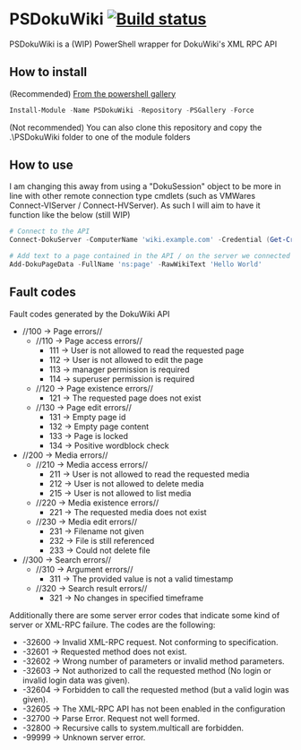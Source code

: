 # PSDokuWiki [![Build status](https://ci.appveyor.com/api/projects/status/n4d47tojqr1gcs54/branch/master?svg=true)](https://ci.appveyor.com/project/AndyDLP/psdokuwiki/branch/master)
PSDokuWiki is a (WIP) PowerShell wrapper for DokuWiki's XML RPC API

## How to install

(Recommended) [From the powershell gallery](https://www.powershellgallery.com/packages/PSDokuWiki "PSGallery page")

```powershell
Install-Module -Name PSDokuWiki -Repository -PSGallery -Force
````

(Not recommended) You can also clone this repository and copy the .\PSDokuWiki folder to one of the module folders

## How to use

I am changing this away from using a "DokuSession" object to be more in line with other remote connection type cmdlets (such as VMWares Connect-VIServer / Connect-HVServer). As such I will aim to have it function like the below (still WIP)

```powershell
# Connect to the API
Connect-DokuServer -ComputerName 'wiki.example.com' -Credential (Get-Credential) -ErrorAction 'Stop'

# Add text to a page contained in the API / on the server we connected to earlier
Add-DokuPageData -FullName 'ns:page' -RawWikiText 'Hello World'
````

## Fault codes

Fault codes generated by the DokuWiki API

* //100 -> Page errors//
  * //110 -> Page access errors//
    * 111 -> User is not allowed to read the requested page
    * 112 -> User is not allowed to edit the page
    * 113 -> manager permission is required
    * 114 -> superuser permission is required
  * //120 -> Page existence errors//
    * 121 -> The requested page does not exist
  * //130 -> Page edit errors//
    * 131 -> Empty page id
    * 132 -> Empty page content
    * 133 -> Page is locked
    * 134 -> Positive wordblock check
* //200 -> Media errors//
  * //210 -> Media access errors//
    * 211 -> User is not allowed to read the requested media
    * 212 -> User is not allowed to delete media
    * 215 -> User is not allowed to list media
  * //220 -> Media existence errors//
    * 221 -> The requested media does not exist
  * //230 -> Media edit errors//
    * 231 -> Filename not given
    * 232 -> File is still referenced
    * 233 -> Could not delete file
* //300 -> Search errors//
  * //310 -> Argument errors//
    * 311 -> The provided value is not a valid timestamp
  * //320 -> Search result errors//
    * 321 -> No changes in specified timeframe

Additionally there are some server error codes that indicate some kind of server or XML-RPC failure. The codes are the following:

* -32600 -> Invalid XML-RPC request. Not conforming to specification.
* -32601 -> Requested method does not exist.
* -32602 -> Wrong number of parameters or invalid method parameters.
* -32603 -> Not authorized to call the requested method (No login or invalid login data was given).
* -32604 -> Forbidden to call the requested method (but a valid login was given).
* -32605 -> The XML-RPC API has not been enabled in the configuration
* -32700 -> Parse Error. Request not well formed.
* -32800 -> Recursive calls to system.multicall are forbidden.
* -99999 -> Unknown server error.
